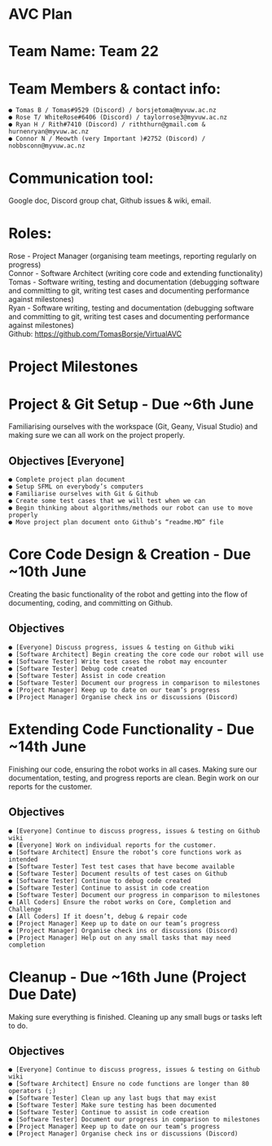 # AVC Plan

# Team Name: Team 22

# Team Members & contact info:

```
● Tomas B / Tomas#9529 (Discord) / ​borsjetoma@myvuw.ac.nz
● Rose T/ WhiteRose#6406 (Discord) / ​taylorrose3@myvuw.ac.nz
● Ryan H / Rith#7410 (Discord) / ​riththurn@gmail.com​ & ​hurnenryan@myvuw.ac.nz
● Connor N / Meowth (very Important )#2752 (Discord) / nobbsconn@myvuw.ac.nz
```
# Communication tool:

Google doc, Discord group chat, Github issues & wiki, email.

# Roles:

Rose - Project Manager (organising team meetings, reporting regularly on progress)\
Connor - Software Architect (writing core code and extending functionality)\
Tomas - Software writing, testing and documentation (debugging software and committing to
git, writing test cases and documenting performance against milestones)\
Ryan - Software writing, testing and documentation (debugging software and committing to
git, writing test cases and documenting performance against milestones)\
Github: ​https://github.com/TomasBorsje/VirtualAVC

# Project Milestones

# Project & Git Setup - Due ~6th June

Familiarising ourselves with the workspace (Git, Geany, Visual Studio) and making sure
we can all work on the project properly.

## Objectives ​[Everyone]

```
● Complete project plan document
● Setup SFML on everybody’s computers
● Familiarise ourselves with Git & Github
● Create some test cases that we will test when we can
● Begin thinking about algorithms/methods our robot can use to move properly
● Move project plan document onto Github’s “readme.MD” file
```

# Core Code Design & Creation - Due ~10th June

Creating the basic functionality of the robot and getting into the flow of documenting,
coding, and committing on Github.

## Objectives

```
● [Everyone] Discuss progress, issues & testing on Github wiki
● [Software Architect] Begin creating the core code our robot will use
● [Software Tester] Write test cases the robot may encounter
● [Software Tester] Debug code created
● [Software Tester] Assist in code creation
● [Software Tester] Document our progress in comparison to milestones
● [Project Manager] Keep up to date on our team’s progress
● [Project Manager] Organise check ins or discussions (Discord)
```
# Extending Code Functionality - Due ~14th June

Finishing our code, ensuring the robot works in all cases. Making sure our documentation,
testing, and progress reports are clean. Begin work on our reports for the customer.

## Objectives

```
● [Everyone] Continue to discuss progress, issues & testing on Github wiki
● [Everyone] Work on individual reports for the customer.
● [Software Architect] Ensure the robot’s core functions work as intended
● [Software Tester] Test test cases that have become available
● [Software Tester] Document results of test cases on Github
● [Software Tester] Continue to debug code created
● [Software Tester] Continue to assist in code creation
● [Software Tester] Document our progress in comparison to milestones
● [All Coders] Ensure the robot works on Core, Completion and Challenge
● [All Coders] If it doesn’t, debug & repair code
● [Project Manager] Keep up to date on our team’s progress
● [Project Manager] Organise check ins or discussions (Discord)
● [Project Manager] Help out on any small tasks that may need completion
```
# Cleanup - Due ~16th June (Project Due Date)

Making sure everything is finished. Cleaning up any small bugs or tasks left to do.

## Objectives

```
● [Everyone] Continue to discuss progress, issues & testing on Github wiki
● [Software Architect] Ensure no code functions are longer than 80 operators (;)
● [Software Tester] Clean up any last bugs that may exist
● [Software Tester] Make sure testing has been documented
● [Software Tester] Continue to assist in code creation
● [Software Tester] Document our progress in comparison to milestones
● [Project Manager] Keep up to date on our team’s progress
● [Project Manager] Organise check ins or discussions (Discord)
```

